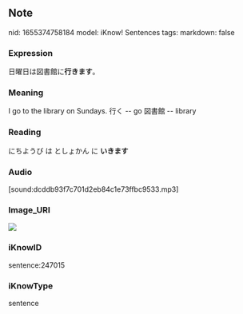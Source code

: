 ## Note
nid: 1655374758184
model: iKnow! Sentences
tags: 
markdown: false

### Expression
日曜日は図書館に<b>行きます</b>。

### Meaning
I go to the library on Sundays.
行く -- go
図書館 -- library

### Reading
にちようび は としょかん に <b>いきます</b>

### Audio
[sound:dcddb93f7c701d2eb84c1e73ffbc9533.mp3]

### Image_URI
<img src="77896c36f898c6246b3e500e51565f64.jpg">

### iKnowID
sentence:247015

### iKnowType
sentence
